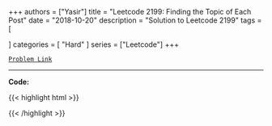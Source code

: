 
+++
authors = ["Yasir"]
title = "Leetcode 2199: Finding the Topic of Each Post"
date = "2018-10-20"
description = "Solution to Leetcode 2199"
tags = [
    
]
categories = [
    "Hard"
]
series = ["Leetcode"]
+++



[`Problem Link`](https://leetcode.com/problems/finding-the-topic-of-each-post/description/)

---

**Code:**

{{< highlight html >}}

{{< /highlight >}}

